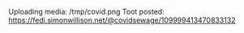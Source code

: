 Uploading media: /tmp/covid.png
Toot posted: https://fedi.simonwillison.net/@covidsewage/109999413470833132
